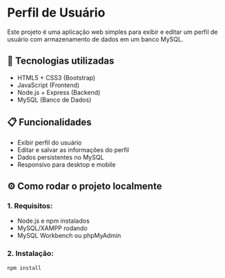 # Perfil de Usuário

Este projeto é uma aplicação web simples para exibir e editar um perfil de usuário com armazenamento de dados em um banco MySQL.

## 🚀 Tecnologias utilizadas

- HTML5 + CSS3 (Bootstrap)
- JavaScript (Frontend)
- Node.js + Express (Backend)
- MySQL (Banco de Dados)

## 📋 Funcionalidades

- Exibir perfil do usuário
- Editar e salvar as informações do perfil
- Dados persistentes no MySQL
- Responsivo para desktop e mobile

## ⚙ Como rodar o projeto localmente

### 1. Requisitos:

- Node.js e npm instalados
- MySQL/XAMPP rodando
- MySQL Workbench ou phpMyAdmin

### 2. Instalação:

```bash
npm install
